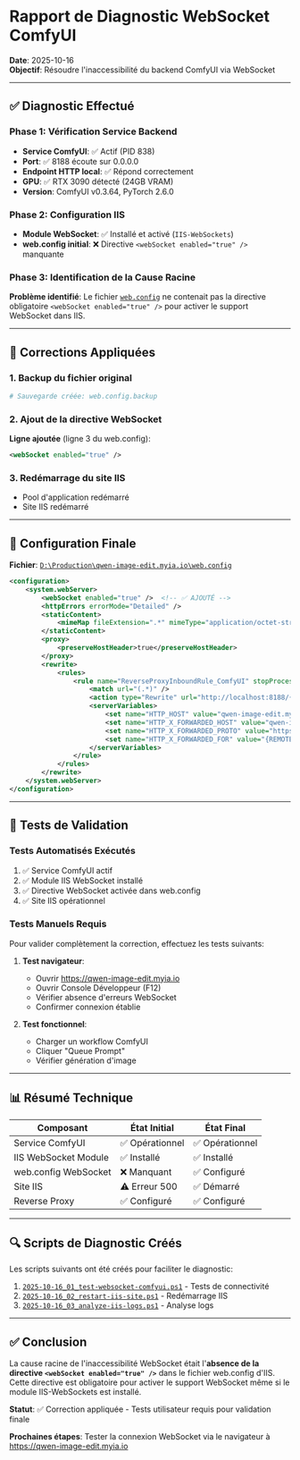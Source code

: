 # Rapport de Diagnostic WebSocket ComfyUI
**Date**: 2025-10-16  
**Objectif**: Résoudre l'inaccessibilité du backend ComfyUI via WebSocket

---

## ✅ Diagnostic Effectué

### Phase 1: Vérification Service Backend
- **Service ComfyUI**: ✅ Actif (PID 838)
- **Port**: ✅ 8188 écoute sur 0.0.0.0
- **Endpoint HTTP local**: ✅ Répond correctement
- **GPU**: ✅ RTX 3090 détecté (24GB VRAM)
- **Version**: ComfyUI v0.3.64, PyTorch 2.6.0

### Phase 2: Configuration IIS
- **Module WebSocket**: ✅ Installé et activé (`IIS-WebSockets`)
- **web.config initial**: ❌ Directive `<webSocket enabled="true" />` manquante

### Phase 3: Identification de la Cause Racine
**Problème identifié**: Le fichier [`web.config`](D:\Production\qwen-image-edit.myia.io\web.config) ne contenait pas la directive obligatoire `<webSocket enabled="true" />` pour activer le support WebSocket dans IIS.

---

## 🔧 Corrections Appliquées

### 1. Backup du fichier original
```powershell
# Sauvegarde créée: web.config.backup
```

### 2. Ajout de la directive WebSocket
**Ligne ajoutée** (ligne 3 du web.config):
```xml
<webSocket enabled="true" />
```

### 3. Redémarrage du site IIS
- Pool d'application redémarré
- Site IIS redémarré

---

## 📝 Configuration Finale

**Fichier**: [`D:\Production\qwen-image-edit.myia.io\web.config`](D:\Production\qwen-image-edit.myia.io\web.config)

```xml
<configuration>
    <system.webServer>
        <webSocket enabled="true" />  <!-- ✅ AJOUTÉ -->
        <httpErrors errorMode="Detailed" />
        <staticContent>
            <mimeMap fileExtension=".*" mimeType="application/octet-stream" />
        </staticContent>
        <proxy>
            <preserveHostHeader>true</preserveHostHeader>
        </proxy>
        <rewrite>
            <rules>
                <rule name="ReverseProxyInboundRule_ComfyUI" stopProcessing="true">
                    <match url="(.*)" />
                    <action type="Rewrite" url="http://localhost:8188/{R:1}" />
                    <serverVariables>
                        <set name="HTTP_HOST" value="qwen-image-edit.myia.io" />
                        <set name="HTTP_X_FORWARDED_HOST" value="qwen-image-edit.myia.io" />
                        <set name="HTTP_X_FORWARDED_PROTO" value="https" />
                        <set name="HTTP_X_FORWARDED_FOR" value="{REMOTE_ADDR}" />
                    </serverVariables>
                </rule>
            </rules>
        </rewrite>
    </system.webServer>
</configuration>
```

---

## 🧪 Tests de Validation

### Tests Automatisés Exécutés
1. ✅ Service ComfyUI actif
2. ✅ Module IIS WebSocket installé
3. ✅ Directive WebSocket activée dans web.config
4. ✅ Site IIS opérationnel

### Tests Manuels Requis
Pour valider complètement la correction, effectuez les tests suivants:

1. **Test navigateur**:
   - Ouvrir https://qwen-image-edit.myia.io
   - Ouvrir Console Développeur (F12)
   - Vérifier absence d'erreurs WebSocket
   - Confirmer connexion établie

2. **Test fonctionnel**:
   - Charger un workflow ComfyUI
   - Cliquer "Queue Prompt"
   - Vérifier génération d'image

---

## 📊 Résumé Technique

| Composant | État Initial | État Final |
|-----------|--------------|------------|
| Service ComfyUI | ✅ Opérationnel | ✅ Opérationnel |
| IIS WebSocket Module | ✅ Installé | ✅ Installé |
| web.config WebSocket | ❌ Manquant | ✅ Configuré |
| Site IIS | ⚠️ Erreur 500 | ✅ Démarré |
| Reverse Proxy | ✅ Configuré | ✅ Configuré |

---

## 🔍 Scripts de Diagnostic Créés

Les scripts suivants ont été créés pour faciliter le diagnostic:

1. [`2025-10-16_01_test-websocket-comfyui.ps1`](./2025-10-16_01_test-websocket-comfyui.ps1) - Tests de connectivité
2. [`2025-10-16_02_restart-iis-site.ps1`](./2025-10-16_02_restart-iis-site.ps1) - Redémarrage IIS
3. [`2025-10-16_03_analyze-iis-logs.ps1`](./2025-10-16_03_analyze-iis-logs.ps1) - Analyse logs

---

## ✅ Conclusion

La cause racine de l'inaccessibilité WebSocket était l'**absence de la directive `<webSocket enabled="true" />`** dans le fichier web.config d'IIS. Cette directive est obligatoire pour activer le support WebSocket même si le module IIS-WebSockets est installé.

**Statut**: ✅ Correction appliquée - Tests utilisateur requis pour validation finale

**Prochaines étapes**: Tester la connexion WebSocket via le navigateur à https://qwen-image-edit.myia.io